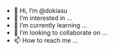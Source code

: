- 👋 Hi, I’m @dokiasu
- 👀 I’m interested in ...
- 🌱 I’m currently learning ...
- 💞️ I’m looking to collaborate on ...
- 📫 How to reach me ...

<!---
dokiasu/dokiasu is a ✨ special ✨ repository because its `README.md` (this file) appears on your GitHub profile.
You can click the Preview link to take a look at your changes.
--->

